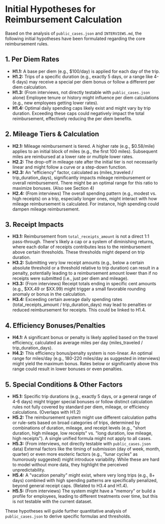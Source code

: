 # Initial Hypotheses for Reimbursement Calculation

Based on the analysis of `public_cases.json` and `INTERVIEWS.md`, the following initial hypotheses have been formulated regarding the core reimbursement rules.

## 1. Per Diem Rates

*   **H1.1:** A base per diem (e.g., $100/day) is applied for each day of the trip.
*   **H1.2:** Trips of a specific duration (e.g., exactly 5 days, or a range like 4-6 days) may receive a special per diem bonus or follow a different per diem calculation.
*   **H1.3:** (From interviews, not directly testable with `public_cases.json` alone) Employee tenure or history might influence per diem calculations (e.g., new employees getting lower rates).
*   **H1.4:** Optimal daily spending caps likely exist and might vary by trip duration. Exceeding these caps could negatively impact the total reimbursement, effectively reducing the per diem benefits.

## 2. Mileage Tiers & Calculation

*   **H2.1:** Mileage reimbursement is tiered. A higher rate (e.g., $0.58/mile) applies to an initial block of miles (e.g., the first 100 miles). Subsequent miles are reimbursed at a lower rate or multiple lower rates.
*   **H2.2:** The drop-off in mileage rate after the initial tier is not necessarily linear and might follow a curve or a step-down function.
*   **H2.3:** An "efficiency" factor, calculated as (miles_traveled / trip_duration_days), significantly impacts mileage reimbursement or overall reimbursement. There might be an optimal range for this ratio to maximize bonuses. (Also see Section 4)
*   **H2.4:** (From interviews) The overall spending pattern (e.g., modest vs. high receipts) on a trip, especially longer ones, might interact with how mileage reimbursement is calculated. For instance, high spending could dampen mileage reimbursement.

## 3. Receipt Impacts

*   **H3.1:** Reimbursement from `total_receipts_amount` is not a direct 1:1 pass-through. There's likely a cap or a system of diminishing returns, where each dollar of receipts contributes less to the reimbursement above certain thresholds. These thresholds might depend on trip duration.
*   **H3.2:** Submitting very low receipt amounts (e.g., below a certain absolute threshold or a threshold relative to trip duration) can result in a penalty, potentially leading to a reimbursement amount lower than if no receipts were submitted (i.e., just per diem and mileage).
*   **H3.3:** (From interviews) Receipt totals ending in specific cent amounts (e.g., $XX.49 or $XX.99) might trigger a small favorable rounding anomaly or bonus in the calculation.
*   **H3.4:** Exceeding certain average daily spending rates (total_receipts_amount / trip_duration_days) may lead to penalties or reduced reimbursement for receipts. This could be linked to H1.4.

## 4. Efficiency Bonuses/Penalties

*   **H4.1:** A significant bonus or penalty is likely applied based on the travel efficiency, calculated as average miles per day (miles_traveled / trip_duration_days).
*   **H4.2:** This efficiency bonus/penalty system is non-linear. An optimal range for miles/day (e.g., 180-220 miles/day as suggested in interviews) might yield the maximum bonus. Rates below or significantly above this range could result in lower bonuses or even penalties.

## 5. Special Conditions & Other Factors

*   **H5.1:** Specific trip durations (e.g., exactly 5 days, or a general range of 4-6 days) might trigger special bonuses or follow distinct calculation rules not fully covered by standard per diem, mileage, or efficiency calculations. (Overlaps with H1.2)
*   **H5.2:** The reimbursement system might use different calculation paths or rule-sets based on broad categories of trips, determined by combinations of duration, mileage, and receipt levels (e.g., "short duration, high mileage, low receipts" vs. "long duration, low mileage, high receipts"). A single unified formula might not apply to all cases.
*   **H5.3:** (From interviews, not directly testable with `public_cases.json` data) External factors like the timing of submission (day of week, month, quarter) or even more esoteric factors (e.g., "lunar cycles" as humorously suggested) might introduce variability. While these are hard to model without more data, they highlight the perceived unpredictability.
*   **H5.4:** A "vacation penalty" might exist, where very long trips (e.g., 8+ days) combined with high spending patterns are specifically penalized, beyond general receipt caps. (Related to H3.4 and H1.4).
*   **H5.5:** (From interviews) The system might have a "memory" or build a profile for employees, leading to different treatments over time, but this is not testable with the current dataset.

These hypotheses will guide further quantitative analysis of `public_cases.json` to derive specific formulas and thresholds.
